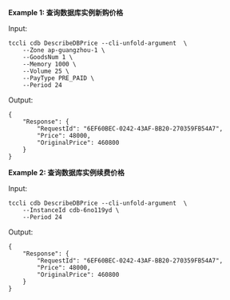 **Example 1: 查询数据库实例新购价格**



Input: 

```
tccli cdb DescribeDBPrice --cli-unfold-argument  \
    --Zone ap-guangzhou-1 \
    --GoodsNum 1 \
    --Memory 1000 \
    --Volume 25 \
    --PayType PRE_PAID \
    --Period 24
```

Output: 
```
{
    "Response": {
        "RequestId": "6EF60BEC-0242-43AF-BB20-270359FB54A7",
        "Price": 48000,
        "OriginalPrice": 460800
    }
}
```

**Example 2: 查询数据库实例续费价格**



Input: 

```
tccli cdb DescribeDBPrice --cli-unfold-argument  \
    --InstanceId cdb-6no119yd \
    --Period 24
```

Output: 
```
{
    "Response": {
        "RequestId": "6EF60BEC-0242-43AF-BB20-270359FB54A7",
        "Price": 48000,
        "OriginalPrice": 460800
    }
}
```

